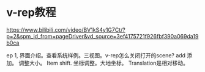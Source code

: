 # v-rep教程

https://www.bilibili.com/video/BV1kS4y1G7Ct/?p=2&spm_id_from=pageDriver&vd_source=3ef4175721f926fbf390a069da19b0ca

ep 1, 界面介绍。查看系统样例。三视图。v-rep怎么关闭打开的scene?    add 添加。     调整大小。   Item shift.      坐标调整。大地坐标。  Translation是相对移动。